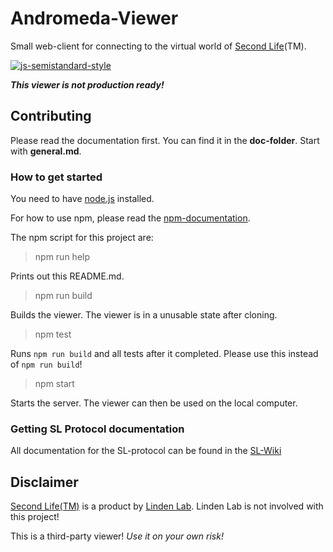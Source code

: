 # Andromeda-Viewer
Small web-client for connecting to the virtual world of [Second Life](https://secondlife.com)(TM).

[![js-semistandard-style](https://img.shields.io/badge/code%20style-semistandard-brightgreen.svg?style=flat-square)](https://github.com/Flet/semistandard)

_**This viewer is not production ready!**_

## Contributing
Please read the documentation first. You can find it in the **doc-folder**. Start with **general.md**.

### How to get started
You need to have [node.js](https://nodejs.org/) installed.

For how to use npm, please read the [npm-documentation](https://docs.npmjs.com/).

The npm script for this project are:

> npm run help

Prints out this README.md.

> npm run build

Builds the viewer. The viewer is in a unusable state after cloning.

> npm test

Runs `npm run build` and all tests after it completed. Please use this instead of `npm run build`!

> npm start

Starts the server. The viewer can then be used on the local computer.

### Getting SL Protocol documentation
All documentation for the SL-protocol can be found in the [SL-Wiki](http://wiki.secondlife.com/wiki/Protocol)

## Disclaimer
[Second Life(TM)](https://secondlife.com) is a product by [Linden Lab](http://www.lindenlab.com/). Linden Lab is not involved with this project!

This is a third-party viewer! _Use it on your own risk!_
